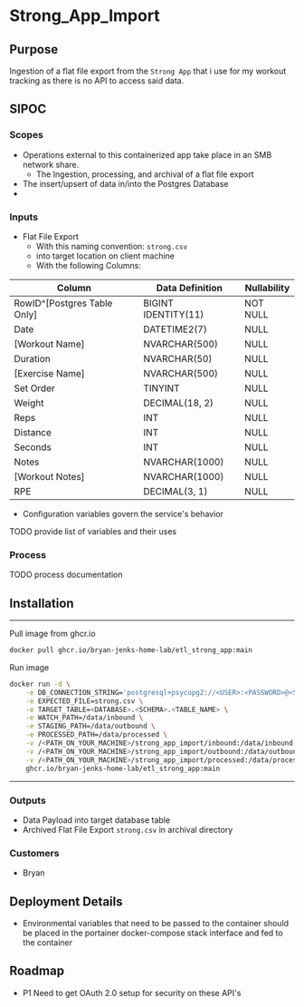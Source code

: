 # Strong_App_Import

## Purpose

Ingestion of a flat file export from the `Strong App` that i use for my workout tracking as there is no API to access said data.

## SIPOC

### Scopes

- Operations external to this containerized app take place in an SMB network share.
  - The Ingestion, processing, and archival of a flat file export
- The insert/upsert of data in/into the Postgres Database
-

### Inputs

- Flat File Export
  - With this naming convention: `strong.csv`
  - into target location on client machine
  - With the following Columns:

| Column                      | Data Definition     | Nullability |
| --------------------------- | ------------------- | ----------- |
| RowID^[Postgres Table Only] | BIGINT IDENTITY(11) | NOT NULL    |
| Date                        | DATETIME2(7)        | NULL        |
| [Workout Name]              | NVARCHAR(500)       | NULL        |
| Duration                    | NVARCHAR(50)        | NULL        |
| [Exercise Name]             | NVARCHAR(500)       | NULL        |
| Set Order                   | TINYINT             | NULL        |
| Weight                      | DECIMAL(18, 2)      | NULL        |
| Reps                        | INT                 | NULL        |
| Distance                    | INT                 | NULL        |
| Seconds                     | INT                 | NULL        |
| Notes                       | NVARCHAR(1000)      | NULL        |
| [Workout Notes]             | NVARCHAR(1000)      | NULL        |
| RPE                         | DECIMAL(3, 1)       | NULL        |

- Configuration variables govern the service's behavior

TODO provide list of variables and their uses

### Process

TODO process documentation

## Installation

---

Pull image from ghcr.io

```sh
docker pull ghcr.io/bryan-jenks-home-lab/etl_strong_app:main
```

Run image

```sh
docker run -d \
    -e DB_CONNECTION_STRING='postgresql+psycopg2://<USER>:<PASSWORD>@<SERVER>:<PORT>/<DATABASE>' \
    -e EXPECTED_FILE=strong.csv \
    -e TARGET_TABLE=<DATABASE>.<SCHEMA>.<TABLE_NAME> \
    -e WATCH_PATH=/data/inbound \
    -e STAGING_PATH=/data/outbound \
    -e PROCESSED_PATH=/data/processed \
    -v /<PATH_ON_YOUR_MACHINE>/strong_app_import/inbound:/data/inbound \
    -v /<PATH_ON_YOUR_MACHINE>/strong_app_import/outbound:/data/outbound \
    -v /<PATH_ON_YOUR_MACHINE>/strong_app_import/processed:/data/processed \
    ghcr.io/bryan-jenks-home-lab/etl_strong_app:main
```

---


### Outputs

- Data Payload into target database table
- Archived Flat File Export `strong.csv` in archival directory

### Customers

- Bryan

## Deployment Details

- Environmental variables that need to be passed to the container should be placed in the portainer docker-compose stack interface and fed to the container

## Roadmap

- P1 Need to get OAuth 2.0 setup for security on these API's
